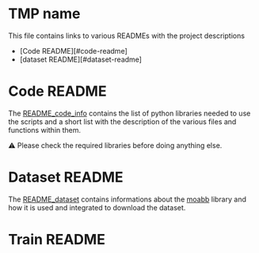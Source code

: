 # TMP name
This file contains links to various READMEs with the project descriptions

* [Code README][#code-readme]
* [dataset README][#dataset-readme]

# Code README
The [README_code_info](README/README_code_info.md) contains the list of python libraries needed to use the scripts and a short list with the description of the various files and functions within them.

⚠️  Please check the required libraries before doing anything else.

# Dataset README
The [README_dataset](README/README_dataset.md) contains informations about the [moabb](http://moabb.neurotechx.com/docs/index.html) library and how it is used and integrated to download the dataset.

# Train README
